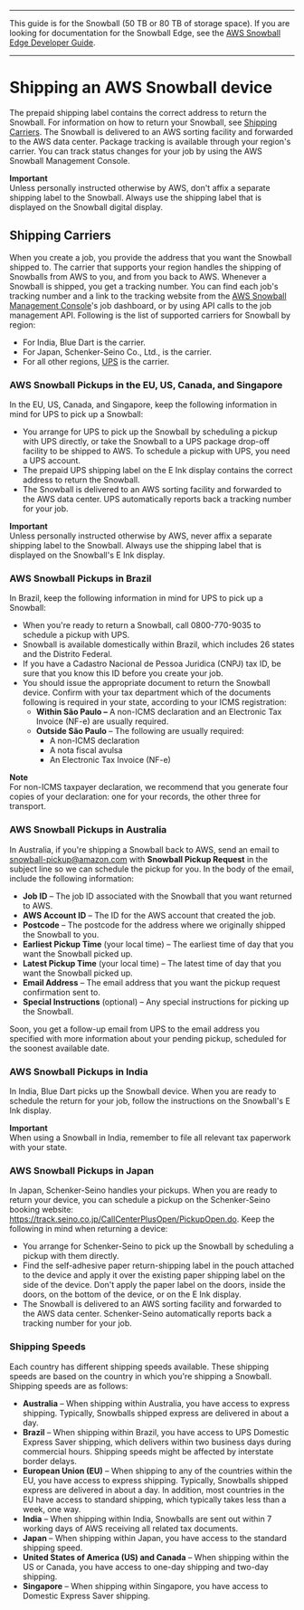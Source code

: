 --------

This guide is for the Snowball \(50 TB or 80 TB of storage space\)\. If you are looking for documentation for the Snowball Edge, see the [AWS Snowball Edge Developer Guide](http://docs.aws.amazon.com/snowball/latest/developer-guide/whatisedge.html)\.

--------

# Shipping an AWS Snowball device<a name="mailing-storage"></a>

The prepaid shipping label contains the correct address to return the Snowball\. For information on how to return your Snowball, see [Shipping Carriers](#carriers)\. The Snowball is delivered to an AWS sorting facility and forwarded to the AWS data center\. Package tracking is available through your region's carrier\. You can track status changes for your job by using the AWS Snowball Management Console\.

**Important**  
Unless personally instructed otherwise by AWS, don't affix a separate shipping label to the Snowball\. Always use the shipping label that is displayed on the Snowball digital display\.

## Shipping Carriers<a name="carriers"></a>

When you create a job, you provide the address that you want the Snowball shipped to\. The carrier that supports your region handles the shipping of Snowballs from AWS to you, and from you back to AWS\. Whenever a Snowball is shipped, you get a tracking number\. You can find each job's tracking number and a link to the tracking website from the [AWS Snowball Management Console](https://console.aws.amazon.com/importexport/home?region=us-west-2)'s job dashboard, or by using API calls to the job management API\. Following is the list of supported carriers for Snowball by region:
+ For India, Blue Dart is the carrier\.
+ For Japan, Schenker\-Seino Co\., Ltd\., is the carrier\.
+ For all other regions, [UPS](https://www.ups.com/) is the carrier\.

### AWS Snowball Pickups in the EU, US, Canada, and Singapore<a name="standard-pickup"></a>

In the EU, US, Canada, and Singapore, keep the following information in mind for UPS to pick up a Snowball:
+ You arrange for UPS to pick up the Snowball by scheduling a pickup with UPS directly, or take the Snowball to a UPS package drop\-off facility to be shipped to AWS\. To schedule a pickup with UPS, you need a UPS account\.
+ The prepaid UPS shipping label on the E Ink display contains the correct address to return the Snowball\.
+ The Snowball is delivered to an AWS sorting facility and forwarded to the AWS data center\. UPS automatically reports back a tracking number for your job\.

**Important**  
Unless personally instructed otherwise by AWS, never affix a separate shipping label to the Snowball\. Always use the shipping label that is displayed on the Snowball's E Ink display\.

### AWS Snowball Pickups in Brazil<a name="Brazil-pickup"></a>

In Brazil, keep the following information in mind for UPS to pick up a Snowball:
+ When you're ready to return a Snowball, call 0800\-770\-9035 to schedule a pickup with UPS\.
+ Snowball is available domestically within Brazil, which includes 26 states and the Distrito Federal\.
+ If you have a Cadastro Nacional de Pessoa Juridica \(CNPJ\) tax ID, be sure that you know this ID before you create your job\.
+ You should issue the appropriate document to return the Snowball device\. Confirm with your tax department which of the documents following is required in your state, according to your ICMS registration:
  + **Within São Paulo –** A non\-ICMS declaration and an Electronic Tax Invoice \(NF\-e\) are usually required\.
  + **Outside São Paulo** – The following are usually required:
    + A non\-ICMS declaration
    + A nota fiscal avulsa
    + An Electronic Tax Invoice \(NF\-e\)

**Note**  
For non\-ICMS taxpayer declaration, we recommend that you generate four copies of your declaration: one for your records, the other three for transport\.

### AWS Snowball Pickups in Australia<a name="Australia-pickup"></a>

In Australia, if you're shipping a Snowball back to AWS, send an email to [snowball\-pickup@amazon\.com](mailto:snowball-pickup@amazon.com) with **Snowball Pickup Request** in the subject line so we can schedule the pickup for you\. In the body of the email, include the following information:
+ **Job ID** – The job ID associated with the Snowball that you want returned to AWS\.
+ **AWS Account ID** – The ID for the AWS account that created the job\.
+ **Postcode** – The postcode for the address where we originally shipped the Snowball to you\.
+ **Earliest Pickup Time** \(your local time\) – The earliest time of day that you want the Snowball picked up\.
+ **Latest Pickup Time** \(your local time\) – The latest time of day that you want the Snowball picked up\.
+ **Email Address** – The email address that you want the pickup request confirmation sent to\.
+ **Special Instructions** \(optional\) – Any special instructions for picking up the Snowball\.

Soon, you get a follow\-up email from UPS to the email address you specified with more information about your pending pickup, scheduled for the soonest available date\.

### AWS Snowball Pickups in India<a name="India-pickup"></a>

In India, Blue Dart picks up the Snowball device\. When you are ready to schedule the return for your job, follow the instructions on the Snowball's E Ink display\.

**Important**  
When using a Snowball in India, remember to file all relevant tax paperwork with your state\.

### AWS Snowball Pickups in Japan<a name="Japan-pickup"></a>

In Japan, Schenker\-Seino handles your pickups\. When you are ready to return your device, you can schedule a pickup on the Schenker\-Seino booking website: [https://track\.seino\.co\.jp/CallCenterPlusOpen/PickupOpen\.do](https://track.seino.co.jp/CallCenterPlusOpen/PickupOpen.do)\. Keep the following in mind when returning a device:
+ You arrange for Schenker\-Seino to pick up the Snowball by scheduling a pickup with them directly\.
+ Find the self\-adhesive paper return\-shipping label in the pouch attached to the device and apply it over the existing paper shipping label on the side of the device\. Don't apply the paper label on the doors, inside the doors, on the bottom of the device, or on the E Ink display\.
+ The Snowball is delivered to an AWS sorting facility and forwarded to the AWS data center\. Schenker\-Seino automatically reports back a tracking number for your job\.

### Shipping Speeds<a name="shippingspeeds"></a>

Each country has different shipping speeds available\. These shipping speeds are based on the country in which you're shipping a Snowball\. Shipping speeds are as follows:
+ **Australia** – When shipping within Australia, you have access to express shipping\. Typically, Snowballs shipped express are delivered in about a day\.
+ **Brazil** – When shipping within Brazil, you have access to UPS Domestic Express Saver shipping, which delivers within two business days during commercial hours\. Shipping speeds might be affected by interstate border delays\.
+ **European Union \(EU\)** – When shipping to any of the countries within the EU, you have access to express shipping\. Typically, Snowballs shipped express are delivered in about a day\. In addition, most countries in the EU have access to standard shipping, which typically takes less than a week, one way\.
+ **India** – When shipping within India, Snowballs are sent out within 7 working days of AWS receiving all related tax documents\.
+ **Japan** – When shipping within Japan, you have access to the standard shipping speed\.
+ **United States of America \(US\) and Canada** – When shipping within the US or Canada, you have access to one\-day shipping and two\-day shipping\.
+ **Singapore** – When shipping within Singapore, you have access to Domestic Express Saver shipping\.